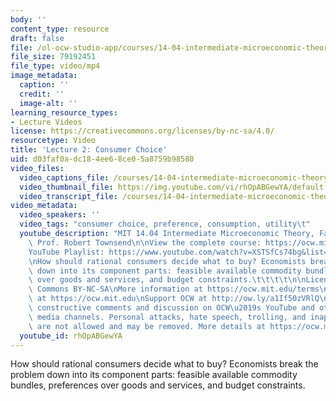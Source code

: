 ```yaml
---
body: ''
content_type: resource
draft: false
file: /ol-ocw-studio-app/courses/14-04-intermediate-microeconomic-theory-fall-2020/ocw_1404_lecture02_2020sep03_360p_16_9.mp4
file_size: 79192451
file_type: video/mp4
image_metadata:
  caption: ''
  credit: ''
  image-alt: ''
learning_resource_types:
- Lecture Videos
license: https://creativecommons.org/licenses/by-nc-sa/4.0/
resourcetype: Video
title: 'Lecture 2: Consumer Choice'
uid: d03faf0a-dc18-4ee6-8ce0-5a8759b98580
video_files:
  video_captions_file: /courses/14-04-intermediate-microeconomic-theory-fall-2020/1p8YdajMGCZNJ6MmoNCgq8C3gdTcVJdep_transcript.webvtt
  video_thumbnail_file: https://img.youtube.com/vi/rhOpABGewYA/default.jpg
  video_transcript_file: /courses/14-04-intermediate-microeconomic-theory-fall-2020/1p8YdajMGCZNJ6MmoNCgq8C3gdTcVJdep_transcript.pdf
video_metadata:
  video_speakers: ''
  video_tags: "consumer choice, preference, consumption, utility\t"
  youtube_description: "MIT 14.04 Intermediate Microeconomic Theory, Fall 2020\nInstructor:\
    \ Prof. Robert Townsend\n\nView the complete course: https://ocw.mit.edu/courses/14-04-intermediate-microeconomic-theory-fall-2020/\n\
    YouTube Playlist: https://www.youtube.com/watch?v=XSTSfCs74bg&list=PLUl4u3cNGP63wnrKge9vllow3Y2OOOKqF\n\
    \nHow should rational consumers decide what to buy? Economists break the problem\
    \ down into its component parts: feasible available commodity bundles, preferences\
    \ over goods and services, and budget constraints.\t\t\t\t\n\nLicense: Creative\
    \ Commons BY-NC-SA\nMore information at https://ocw.mit.edu/terms\nMore courses\
    \ at https://ocw.mit.edu\nSupport OCW at http://ow.ly/a1If50zVRlQ\n\nWe encourage\
    \ constructive comments and discussion on OCW\u2019s YouTube and other social\
    \ media channels. Personal attacks, hate speech, trolling, and inappropriate comments\
    \ are not allowed and may be removed. More details at https://ocw.mit.edu/comments."
  youtube_id: rhOpABGewYA
---
```

How should rational consumers decide what to buy? Economists break the problem down into its component parts: feasible available commodity bundles, preferences over goods and services, and budget constraints.